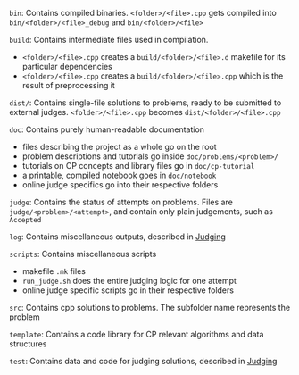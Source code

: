 `bin`: Contains compiled binaries. `<folder>/<file>.cpp` gets compiled into `bin/<folder>/<file>_debug` and `bin/<folder>/<file>`

`build`: Contains intermediate files used in compilation.
- `<folder>/<file>.cpp` creates a `build/<folder>/<file>.d` makefile for its particular dependencies
- `<folder>/<file>.cpp` creates a `build/<folder>/<file>.cpp` which is the result of preprocessing it

`dist/`: Contains single-file solutions to problems, ready to be submitted to external judges. `<folder>/<file>.cpp` becomes `dist/<folder>/<file>.cpp`

`doc`: Contains purely human-readable documentation
- files describing the project as a whole go on the root
- problem descriptions and tutorials go inside `doc/problems/<problem>/`
- tutorials on CP concepts and library files go in `doc/cp-tutorial`
- a printable, compiled notebook goes in `doc/notebook`
- online judge specifics go into their respective folders

`judge`: Contains the status of attempts on problems. Files are `judge/<problem>/<attempt>`, and contain only plain judgements, such as `Accepted`

`log`: Contains miscellaneous outputs, described in [Judging](judging.md)

`scripts`: Contains miscellaneous scripts
- makefile `.mk` files
- `run_judge.sh` does the entire judging logic for one attempt
- online judge specific scripts go in their respective folders

`src`: Contains cpp solutions to problems. The subfolder name represents the problem

`template`: Contains a code library for CP relevant algorithms and data structures

`test`: Contains data and code for judging solutions, described in [Judging](judging.md)
